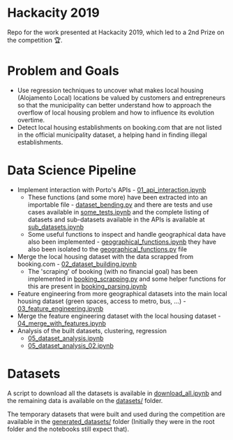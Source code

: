 # Hackacity 2019


Repo for the work presented at Hackacity 2019, which led to a 2nd Prize on the competition 🏆.

# Problem and Goals
 * Use regression techniques to uncover what makes local housing (Alojamento Local) locations be valued by customers and entrepreneurs so that the municipality can better understand how to approach the overflow of local housing problem and how to influence its evolution overtime.
 * Detect local housing establishments on booking.com that are not listed in the official municipality dataset, a helping hand in finding illegal establishments.


# Data Science Pipeline
 * Implement interaction with Porto's APIs - [01_api_interaction.ipynb](01_api_interaction.ipynb)
    * These functions (and some more) have been extracted into an importable file - [dataset_bending.py](dataset_bending.py) and there are tests and use cases available in [some_tests.ipynb](some_tests.ipynb) and the complete listing of datasets and sub-datasets available in the APIs is available at [sub_datasets.ipynb](sub_datasets.ipynb)
	* Some useful functions to inspect and handle geographical data have also been implemented - [geographical_functions.ipynb](geographical_functions.ipynb) they have also been isolated to the [geographical_functions.py](geographical_functions.py) file
 * Merge the local housing dataset with the data scrapped from booking.com - [02_dataset_building.ipynb](02_dataset_building.ipynb)
    * The 'scraping' of booking (with no financial goal) has been implemented in [booking_scrapping.py](booking_scrapping.py) and some helper functions for this are present in [booking_parsing.ipynb](booking_parsing.ipynb)
 * Feature engineering from more geographical datasets into the main local housing dataset (green spaces, access to metro, bus, ...) - [03_feature_engineering.ipynb](03_feature_engineering.ipynb)
 * Merge the feature engineering dataset with the local housing dataset - [04_merge_with_features.ipynb](04_merge_with_features.ipynb)
 * Analysis of the built datasets, clustering, regression 
    * [05_dataset_analysis.ipynb](05_dataset_analysis.ipynb)
	* [05_dataset_analysis_02.ipynb](05_dataset_analysis_02.ipynb)

# Datasets
A script to download all the datasets is available in [download_all.ipynb](download_all.ipynb) and the remaining data is available on the [datasets/](datasets/) folder. 

The temporary datasets that were built and used during the competition are available in the [generated_datasets/](generated_datasets/) folder (Initially they were in the root folder and the notebooks still expect that).

